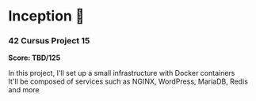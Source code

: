 # Inception 🐳

### 42 Cursus Project 15

**Score: TBD/125**

In this project, I'll set up a small infrastructure with Docker containers <br/>
It'll be composed of services such as NGINX, WordPress, MariaDB, Redis and more

